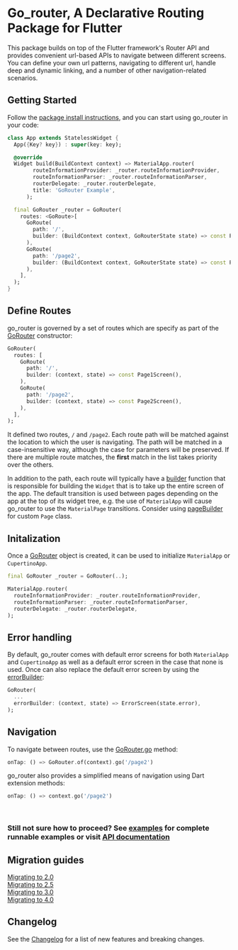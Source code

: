 # Go_router, A Declarative Routing Package for Flutter

This package builds on top of the Flutter framework's Router API and provides
convenient url-based APIs to navigate between different screens. You can
define your own url patterns, navigating to different url, handle deep and
dynamic linking, and a number of other navigation-related scenarios.

## Getting Started

Follow the [package install instructions](https://pub.dev/packages/go_router/install),
and you can start using go_router in your code:

```dart
class App extends StatelessWidget {
  App({Key? key}) : super(key: key);

  @override
  Widget build(BuildContext context) => MaterialApp.router(
        routeInformationProvider: _router.routeInformationProvider,
        routeInformationParser: _router.routeInformationParser,
        routerDelegate: _router.routerDelegate,
        title: 'GoRouter Example',
      );

  final GoRouter _router = GoRouter(
    routes: <GoRoute>[
      GoRoute(
        path: '/',
        builder: (BuildContext context, GoRouterState state) => const Page1Screen(),
      ),
      GoRoute(
        path: '/page2',
        builder: (BuildContext context, GoRouterState state) => const Page2Screen(),
      ),
    ],
  );
}
```

## Define Routes

go_router is governed by a set of routes which are specify as part of the
[GoRouter](https://pub.dev/documentation/go_router/latest/go_router/GoRouter-class.html)
constructor:

```dart
GoRouter(
  routes: [
    GoRoute(
      path: '/',
      builder: (context, state) => const Page1Screen(),
    ),
    GoRoute(
      path: '/page2',
      builder: (context, state) => const Page2Screen(),
    ),
  ],
);
```

It defined two routes, `/` and `/page2`. Each route path will be matched against
the location to which the user is navigating. The path will be matched in a
case-insensitive way, although the case for parameters will be preserved. If
there are multiple route matches, the <b>first</b> match in the list takes priority
over the others.

In addition to the path, each route will typically have a [builder](https://pub.dev/documentation/go_router/latest/go_router/GoRoute/builder.html)
function that is responsible for building the `Widget` that is to take up the
entire screen of the app. The default transition is used between pages
depending on the app at the top of its widget tree, e.g. the use of `MaterialApp`
will cause go_router to use the `MaterialPage` transitions. Consider using
[pageBuilder](https://pub.dev/documentation/go_router/latest/go_router/GoRoute/pageBuilder.html)
for custom `Page` class.

## Initalization

Once a [GoRouter](https://pub.dev/documentation/go_router/latest/go_router/GoRouter-class.html)
object is created, it can be used to initialize `MaterialApp` or `CupertinoApp`.

```dart
final GoRouter _router = GoRouter(..);

MaterialApp.router(
  routeInformationProvider: _router.routeInformationProvider,
  routeInformationParser: _router.routeInformationParser,
  routerDelegate: _router.routerDelegate,
);
```

## Error handling

By default, go_router comes with default error screens for both `MaterialApp` and
`CupertinoApp` as well as a default error screen in the case that none is used.
Once can also replace the default error screen by using the [errorBuilder](https://pub.dev/documentation/go_router/latest/go_router/GoRouter/GoRouter.html):

```dart
GoRouter(
  ...
  errorBuilder: (context, state) => ErrorScreen(state.error),
);
```

## Navigation

To navigate between routes, use the [GoRouter.go](https://pub.dev/documentation/go_router/latest/go_router/GoRouter/go.html) method:

```dart
onTap: () => GoRouter.of(context).go('/page2')
```

go_router also provides a simplified means of navigation using Dart extension
methods:

```dart
onTap: () => context.go('/page2')
```

<br>

### Still not sure how to proceed? See [examples](https://github.com/flutter/packages/tree/main/packages/go_router/example) for complete runnable examples or visit [API documentation](https://pub.dev/documentation/go_router/latest/go_router/go_router-library.html)


## Migration guides

[Migrating to 2.0](https://flutter.dev/go/go-router-v2-breaking-changes)<br/>
[Migrating to 2.5](https://flutter.dev/go/go-router-v2-5-breaking-changes)<br/>
[Migrating to 3.0](https://flutter.dev/go/go-router-v3-breaking-changes)<br/>
[Migrating to 4.0](https://flutter.dev/go/go-router-v4-breaking-changes)<br/>

## Changelog

See the [Changelog](https://github.com/flutter/packages/blob/main/packages/go_router/CHANGELOG.md)
for a list of new features and breaking changes.



